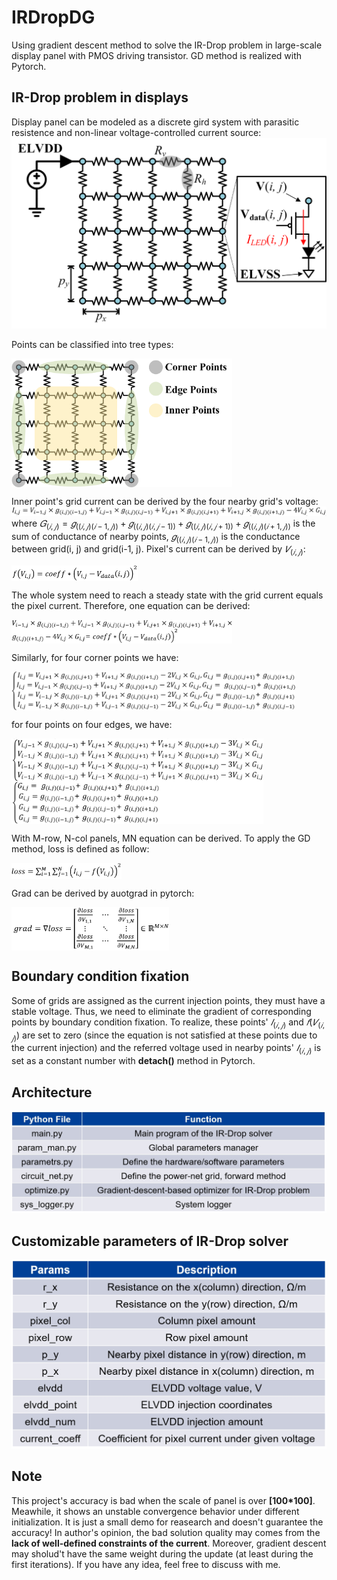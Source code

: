 # IRDropDG

Using gradient descent method to solve the IR-Drop problem in large-scale display panel with PMOS driving transistor. GD method is realized with Pytorch.

## IR-Drop problem in displays

Display panel can be modeled as a discrete gird system with parasitic resistence and non-linear voltage-controlled current source:
![IR-Drop](https://github.com/YunTing-k/IRDropGD/blob/master/img/1.png?raw=true)

Points can be classified into tree types:
<!-- ![Grid Type](https://github.com/YunTing-k/IRDropGD/blob/master/img/2.png?raw=true){:height="70%" width="70%"} -->
<img align="center" width="70%"  height="70%" src="https://github.com/YunTing-k/IRDropGD/blob/master/img/2.png">

Inner point's grid current can be derived by the four nearby grid's voltage:
![func1](https://github.com/YunTing-k/IRDropGD/blob/master/img/3.png?raw=true)
where $𝐺_(𝑖,𝑗)=𝑔_((𝑖,𝑗)(𝑖−1,𝑗))+ 𝑔_((𝑖,𝑗)(𝑖,𝑗−1))+ 𝑔_((𝑖,𝑗)(𝑖,𝑗+1))+ 𝑔_((𝑖,𝑗)(𝑖+1,𝑗))$ is the sum of conductance of nearby points, $𝑔_((𝑖,𝑗)(𝑖−1,𝑗))$ is the conductance between grid(i, j) and grid(i-1, j).
Pixel's current can be derived by $𝑉_(𝑖,𝑗)$:
<!-- ![func2](https://github.com/YunTing-k/IRDropGD/blob/master/img/4.png?raw=true){:height="40%" width="40%"} -->
<img align="center" width="40%"  height="40%" src="https://github.com/YunTing-k/IRDropGD/blob/master/img/4.png">

The whole system need to reach a steady state with the grid current equals the pixel current. Therefore, one equation can be derived:
<!-- ![func3](https://github.com/YunTing-k/IRDropGD/blob/master/img/5.png?raw=true){:height="70%" width="70%"} -->
<img align="center" width="70%"  height="70%" src="https://github.com/YunTing-k/IRDropGD/blob/master/img/5.png">

Similarly, for four corner points we have:
<!-- ![func4](https://github.com/YunTing-k/IRDropGD/blob/master/img/6.png?raw=true){:height="90%" width="90%"} -->
<img align="center" width="90%"  height="90%" src="https://github.com/YunTing-k/IRDropGD/blob/master/img/6.png">

for four points on four edges, we have:
<!-- ![func5](https://github.com/YunTing-k/IRDropGD/blob/master/img/7.png?raw=true){:height="80%" width="80%"} -->
<img align="center" width="80%"  height="80%" src="https://github.com/YunTing-k/IRDropGD/blob/master/img/7.png">

With M-row, N-col panels, MN equation can be derived. To apply the GD method, loss is defined as follow:
<!-- ![func6](https://github.com/YunTing-k/IRDropGD/blob/master/img/8.png?raw=true){:height="35%" width="35%"} -->
<img align="center" width="35%"  height="35%" src="https://github.com/YunTing-k/IRDropGD/blob/master/img/8.png">

Grad can be derived by auotgrad in pytorch:
<!-- ![func7](https://github.com/YunTing-k/IRDropGD/blob/master/img/9.png?raw=true){:height="50%" width="50%"} -->
<img align="center" width="50%"  height="50%" src="https://github.com/YunTing-k/IRDropGD/blob/master/img/9.png">

## Boundary condition fixation

Some of grids are assigned as the current injection points, they must have a stable voltage. Thus, we need to eliminate the gradient of corresponding points by boundary condition fixation.
To realize, these points' $𝐼_(𝑖,𝑗)$ and $𝑓(𝑉_(𝑖,𝑗))$ are set to zero (since the equation is not satisfied at these points due to the current injection) and the referred voltage used in nearby points' $𝐼_(𝑖,𝑗)$ is set as a constant number with **detach()** method in Pytorch.

## Architecture

![Architecture](https://github.com/YunTing-k/IRDropGD/blob/master/img/10.png?raw=true)

## Customizable parameters of IR-Drop solver

![Customizable parameters](https://github.com/YunTing-k/IRDropGD/blob/master/img/11.png?raw=true)

## Note

This project's accuracy is bad when the scale of panel is over **[100*100]**. Meawhile, it shows an unstable convergence behavior under different initialization. It is just a small demo for reasearch and doesn't guarantee the accuracy!
In author's opinion, the bad solution quality may comes from the **lack of well-defined constraints of the current**. Moreover, gradient descent may sholud't have the same weight during the update (at least during the first iterations). If you have any idea, feel free to discuss with me.

